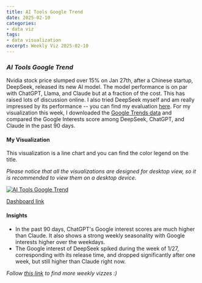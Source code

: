 ```yaml
---
title: AI Tools Google Trend
date: 2025-02-10
categories:
- data viz
tags:
- data visualization
excerpt: Weekly Viz 2025-02-10
---
```


### *AI Tools Google Trend*

Nvidia stock price slumped over 15% on Jan 27th, after a Chinese startup, DeepSeek, released its new AI model. The model performance is on par with ChatGPT, Llama, and Claude but at a fraction of the cost. This has raised lots of discussion online. I also tried DeepSeek myself and am really impressed by its performance -- you can find my evaluation [here](https://yudong-94.github.io/personal-website/blog/DeekSeepDSEvaluation/). For my visualization this week, I downloaded the [Google Trends data](https://trends.google.com/trends/explore?date=today%203-m&geo=US&q=deepseek,chatgpt,claude&hl=en) and compared the Google Interests score among DeepSeek, ChatGPT, and Claude in the past 90 days.  

#### My Visualization

This visualization is a line chart and you can find the color legend on the title.    

*Please notice that all the visualizations are designed for desktop view, so it is recommended to view them on a desktop device.*  

<div class='tableauPlaceholder' id='viz1739255093755' style='position: relative'>
  <noscript><a href='#'>
    <img alt='AI Tools Google Trend ' src='https:&#47;&#47;public.tableau.com&#47;static&#47;images&#47;20&#47;20250210AIToolsGoogleTrend&#47;AIToolsGoogleTrend&#47;1_rss.png' style='border: none' />
  </a></noscript>
  <object class='tableauViz'  style='display:none;'>
    <param name='host_url' value='https%3A%2F%2Fpublic.tableau.com%2F' />
    <param name='embed_code_version' value='3' />
    <param name='site_root' value='' />
    <param name='name' value='20250210AIToolsGoogleTrend&#47;AIToolsGoogleTrend' />
    <param name='tabs' value='no' />
    <param name='toolbar' value='yes' />
    <param name='static_image' value='https:&#47;&#47;public.tableau.com&#47;static&#47;images&#47;20&#47;20250210AIToolsGoogleTrend&#47;AIToolsGoogleTrend&#47;1.png' />
    <param name='animate_transition' value='yes' />
    <param name='display_static_image' value='yes' />
    <param name='display_spinner' value='yes' />
    <param name='display_overlay' value='yes' />
    <param name='display_count' value='yes' />
    <param name='language' value='en-US' />
    <param name='filter' value='publish=yes' />
  </object></div>   
  <script type='text/javascript'>              
    var divElement = document.getElementById('viz1739255093755');     
    var vizElement = divElement.getElementsByTagName('object')[0];                 
    if ( divElement.offsetWidth > 800 ) { vizElement.style.width='800px';vizElement.style.height='627px';} else if ( divElement.offsetWidth > 500 ) { vizElement.style.width='800px';vizElement.style.height='627px';} else { vizElement.style.width='100%';vizElement.style.height='727px';}            
    var scriptElement = document.createElement('script');         
    scriptElement.src = 'https://public.tableau.com/javascripts/api/viz_v1.js';      
    vizElement.parentNode.insertBefore(scriptElement, vizElement);            
  </script>

[Dashboard link](https://public.tableau.com/views/20250210AIToolsGoogleTrend/AIToolsGoogleTrend?:language=en-US&publish=yes&:sid=&:redirect=auth&:display_count=n&:origin=viz_share_link)

#### Insights
* In the past 90 days, ChatGPT's Google interest scores are much higher than Claude. It also shows a strong weekly seasonality with Google interests higher over the weekdays.
* The Google interest of DeepSeek spiked during the week of 1/27, corresponding with its release time, and dropped significantly after one week, but still higher than Claude right now.  

*Follow [this link](https://yudong-94.github.io/personal-website/project/WeeklyViz2025/) to find more weekly vizzes :)*
